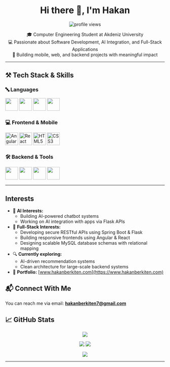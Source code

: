 <h1 align="center">Hi there 👋, I'm Hakan</h1>

<p align="center">
  <img src="https://komarev.com/ghpvc/?username=hakanberkiten&label=Profile%20views&color=0e75b6&style=flat" alt="profile views"/>
</p>

<p align="center">
🎓 Computer Engineering Student at Akdeniz University  
<br/>
💻 Passionate about Software Development, AI Integration, and Full-Stack Applications  
<br/>
🚀 Building mobile, web, and backend projects with meaningful impact
</p>

---

## ⚒️ Tech Stack & Skills

### 🔤 Languages
<p>
  <img src="https://cdn.jsdelivr.net/gh/devicons/devicon/icons/java/java-original.svg" width="40" height="40" />
  <img src="https://cdn.jsdelivr.net/gh/devicons/devicon/icons/python/python-original.svg" width="40" height="40" />
  <img src="https://cdn.jsdelivr.net/gh/devicons/devicon/icons/javascript/javascript-original.svg" width="40" height="40" />
  <img src="https://cdn.jsdelivr.net/gh/devicons/devicon/icons/kotlin/kotlin-original.svg" width="40" height="40" />
</p>

### 💻 Frontend & Mobile
<p>
  <img src="https://cdn.jsdelivr.net/gh/devicons/devicon/icons/angularjs/angularjs-original.svg" width="40" height="40" alt="Angular" />
  <img src="https://cdn.jsdelivr.net/gh/devicons/devicon/icons/react/react-original.svg" width="40" height="40" alt="React" />
  <img src="https://cdn.jsdelivr.net/gh/devicons/devicon/icons/html5/html5-original.svg" width="40" height="40" alt="HTML5" />
  <img src="https://cdn.jsdelivr.net/gh/devicons/devicon/icons/css3/css3-original.svg" width="40" height="40" alt="CSS3" />
</p>


### 🛠️ Backend & Tools
<p>
  <img src="https://cdn.jsdelivr.net/gh/devicons/devicon/icons/flask/flask-original.svg" width="40" height="40" />
  <img src="https://cdn.jsdelivr.net/gh/devicons/devicon/icons/spring/spring-original.svg" width="40" height="40" />
  <img src="https://cdn.jsdelivr.net/gh/devicons/devicon/icons/mysql/mysql-original.svg" width="40" height="40" />
  <img src="https://cdn.jsdelivr.net/gh/devicons/devicon/icons/git/git-original.svg" width="40" height="40" />
</p>

---

##  Interests

- 🧠 **AI Interests:** 
  - Building AI-powered chatbot systems
  - Working on AI integration with apps via Flask APIs
- 🧩 **Full-Stack Interests:**
  - Developing secure RESTful APIs using Spring Boot & Flask
  - Building responsive frontends using Angular & React
  - Designing scalable MySQL database schemas with relational mapping
- 🔍 **Currently exploring:** 
  - AI-driven recommendation systems
  - Clean architecture for large-scale backend systems
- 💼 **Portfolio:** [www.hakanberkiten.com](https://www.hakanberkiten.com)

## 📬 Connect With Me

You can reach me via email: **hakanberkiten7@gmail.com**

## 📈 GitHub Stats

<p align="center">
  <img src="https://github-profile-trophy.vercel.app/?username=hakanberkiten&theme=radical" />
</p>

<p align="center">
  <img src="https://github-readme-stats.vercel.app/api/top-langs/?username=hakanberkiten&layout=compact&theme=radical" />
  <img src="https://github-readme-stats.vercel.app/api?username=hakanberkiten&show_icons=true&theme=radical" />
</p>

<p align="center">
  <img src="https://streak-stats.demolab.com?user=hakanberkiten&theme=radical" />
</p>

---



